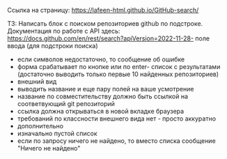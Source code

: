 Ссылка на страницу:
https://lafeen-html.github.io/GitHub-search/

ТЗ:
Написать блок с поиском репозиториев github по подстроке.
Документация по работе с API здесь:
https://docs.github.com/en/rest/search?apiVersion=2022-11-28- поле ввода (для подстроки поиска)
- если символов недостаточно, то сообщение об ошибке
- форма срабатывает по кнопке или по enter- список с результатами (достаточно выводить только первые 10 найденных репозиториев)
- внешний вид
- выводить название и еще пару полей на ваше усмотрение
- название по совместительству должно быть ссылкой на соответвующий git репозиторий
- ссылка должна открываться в новой вкладке браузера
- требований по классности внешнего вида нет - просто аккуратно
- дополнительно
- изначально пустой список
- если по запросу ничего не найдено, то вместо списка сообщение "Ничего не найдено"
